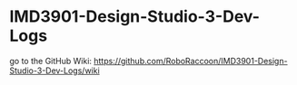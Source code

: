 # IMD3901-Design-Studio-3-Dev-Logs

go to the GitHub Wiki: https://github.com/RoboRaccoon/IMD3901-Design-Studio-3-Dev-Logs/wiki
